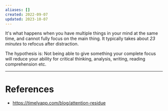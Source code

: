 ```yaml
---
aliases: []
created: 2022-09-07
updated: 2023-10-07
---
```

It's what happens when you have multiple things in your mind at the same time, and cannot fully focus on the main thing. It typically takes about *23 minutes* to refocus after distraction.

The hypothesis is: Not being able to give something your complete focus will reduce your ability for critical thinking, analysis, writing, reading comprehension etc.

---
# References
* https://timelyapp.com/blog/attention-residue